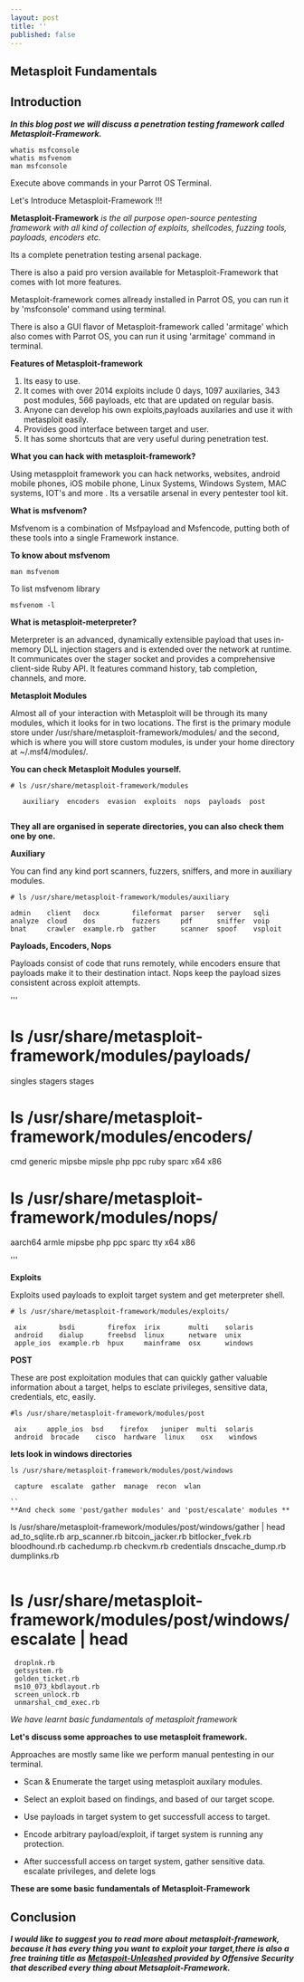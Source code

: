 ```yaml
---
layout: post
title: ''
published: false
---
```

## Metasploit Fundamentals


## Introduction

_**In this blog post we will discuss a penetration testing framework called Metasploit-Framework.**_


```
whatis msfconsole
whatis msfvenom
man msfconsole
```

Execute above commands in your Parrot OS Terminal.

Let's Introduce Metasploit-Framework !!!

**Metasploit-Framework** _is the all purpose open-source pentesting framework with all kind of collection of exploits, shellcodes, fuzzing tools, payloads, encoders etc._

Its a complete penetration testing arsenal package.

There is also a paid pro version available for Metasploit-Framework that comes with lot more features.


Metasploit-framework comes allready installed in Parrot OS, you can run it by 'msfconsole' command using terminal.

There is also a GUI flavor of Metasploit-framework called 'armitage' which also comes with Parrot OS, you can run it using 'armitage' command in terminal.


**Features of Metasploit-framework**


1. Its easy to use.
2. It comes with over 2014 exploits include 0 days, 1097 auxilaries, 343 post modules, 566 payloads, etc that are updated on regular basis.
3. Anyone can develop his own exploits,payloads auxilaries and use it with metasploit easily.
4. Provides good interface between target and user.
5. It has some shortcuts that are very useful during penetration test.



**What you can hack with metasploit-framework?**

Using metaspploit framework you can hack networks, websites, android mobile phones, iOS mobile phone, Linux Systems, Windows System, MAC systems, IOT's and more .
Its a versatile arsenal in every pentester tool kit.

**What is msfvenom?**

Msfvenom  is a combination of Msfpayload and Msfencode, putting both of these tools into a single Framework  instance.

**To know about msfvenom**

```
man msfvenom
```
To list msfvenom library

```
msfvenom -l
```


**What is metasploit-meterpreter?**


Meterpreter is an advanced, dynamically extensible payload that uses in-memory DLL injection stagers and is extended over the network at runtime. It communicates over the stager socket and provides a comprehensive client-side Ruby API. It features command history, tab completion, channels, and more.


**Metasploit Modules**

Almost all of your interaction with Metasploit will be through its many modules, which it looks for in two locations. The first is the primary module store under /usr/share/metasploit-framework/modules/ and the second, which is where you will store custom modules, is under your home directory at ~/.msf4/modules/.

**You can check Metasploit Modules yourself.**
```
# ls /usr/share/metasploit-framework/modules
   
   auxiliary  encoders  evasion  exploits  nops  payloads  post   
 
```

**They all are organised in seperate directories, you can also check them one by one.**


**Auxiliary**

You can find any kind port scanners, fuzzers, sniffers, and more in auxiliary modules.

```
# ls /usr/share/metasploit-framework/modules/auxiliary 

admin	 client   docx	      fileformat  parser   server   sqli
analyze  cloud	  dos	      fuzzers	  pdf	   sniffer  voip
bnat	 crawler  example.rb  gather	  scanner  spoof    vsploit

```

**Payloads, Encoders, Nops**

Payloads consist of code that runs remotely, while encoders ensure that payloads make it to their destination intact. Nops keep the payload sizes consistent across exploit attempts.

'''
# ls /usr/share/metasploit-framework/modules/payloads/
  
  singles  stagers  stages

# ls /usr/share/metasploit-framework/modules/encoders/
  
  cmd  generic  mipsbe  mipsle  php  ppc  ruby  sparc  x64  x86

# ls /usr/share/metasploit-framework/modules/nops/
  
  aarch64  armle  mipsbe  php  ppc  sparc  tty  x64  x86

'''

**Exploits**

Exploits used payloads to exploit target system and get meterpreter shell.

```
# ls /usr/share/metasploit-framework/modules/exploits/

 aix        bsdi        firefox  irix       multi    solaris
 android    dialup      freebsd  linux      netware  unix
 apple_ios  example.rb  hpux     mainframe  osx      windows

```

**POST** 

These are post exploitation modules that can quickly gather valuable information about a target, helps to esclate privileges, sensitive data, credentials, etc, easily.

```
#ls /usr/share/metasploit-framework/modules/post

 aix	 apple_ios  bsd    firefox   juniper  multi  solaris
 android  brocade    cisco  hardware  linux    osx    windows

```

**lets look in windows directories**

```
ls /usr/share/metasploit-framework/modules/post/windows

 capture  escalate  gather  manage  recon  wlan

``
**And check some 'post/gather modules' and 'post/escalate' modules **

```
ls /usr/share/metasploit-framework/modules/post/windows/gather | head
 ad_to_sqlite.rb
 arp_scanner.rb
 bitcoin_jacker.rb
 bitlocker_fvek.rb
 bloodhound.rb
 cachedump.rb
 checkvm.rb
 credentials
 dnscache_dump.rb
 dumplinks.rb

```

```
# ls /usr/share/metasploit-framework/modules/post/windows/escalate | head
 
``` 
 droplnk.rb
 getsystem.rb
 golden_ticket.rb
 ms10_073_kbdlayout.rb
 screen_unlock.rb
 unmarshal_cmd_exec.rb

```

_We have learnt basic fundamentals of metasploit framework_

**Let's discuss some approaches to use metasploit framework.**

Approaches are mostly same like we perform manual pentesting in our terminal.

* Scan & Enumerate the target using metasploit auxilary modules.

* Select an exploit based on findings, and based of our target scope.

* Use payloads in target system to get successfull access to target.

* Encode arbitrary payload/exploit, if target system is running any protection.

* After successfull access on target system, gather sensitive data. escalate privileges, and delete logs



**These are some basic fundamentals of Metasploit-Framework**


## Conclusion

_**I would like to suggest you to read more about metasploit-framework, because it has every thing you want to exploit your target,there is also a free training title as **[Metaspoit-Unleashed](https://www.offensive-security.com/metasploit-unleashed/)** provided by **Offensive Security** that described every thing about Metsaploit-Framework.**_
